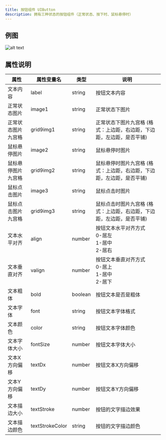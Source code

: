 ```yaml
---
title: 按钮组件 UIButton
description: 拥有三种状态的按钮组件（正常状态、按下时、鼠标悬停时）
---
```


## 例图

![alt text](https://cdn.gcw.wiki.wiki/gcw/image/zh_hans/getting-started/13.interface/5.uibutton/image.png)

## 属性说明

| 属性               | 属性变量名      | 类型    | 说明                                                                  |
| ------------------ | --------------- | ------- | --------------------------------------------------------------------- |
| 文本内容           | label           | string  | 按钮文本内容                                                          |
| 正常状态图片       | image1          | string  | 正常状态下图片                                                        |
| 正常状态图片九宫格 | grid9img1       | string  | 正常状态下图片九宫格 (格式：上边距，右边距，下边距，左边距，是否平铺) |
| 鼠标悬停图片       | image2          | string  | 鼠标悬停时图片                                                        |
| 鼠标悬停图片九宫格 | grid9img2       | string  | 鼠标悬停时图片九宫格 (格式：上边距，右边距，下边距，左边距，是否平铺) |
| 鼠标点击图片       | image3          | string  | 鼠标点击时图片                                                        |
| 鼠标点击图片九宫格 | grid9img3       | string  | 鼠标点击时图片九宫格 (格式：上边距，右边距，下边距，左边距，是否平铺) |
| 文本水平对齐       | align           | number  | 按钮文本水平对齐方式<br>0-居左<br>1-居中<br>2-居右                    |
| 文本垂直对齐       | valign          | number  | 按钮文本垂直对齐方式<br>0-居上<br>1-居中<br>2-居下                    |
| 文本粗体           | bold            | boolean | 按钮文本是否是粗体                                                    |
| 文本字体           | font            | string  | 按钮文本字体格式                                                      |
| 文本颜色           | color           | string  | 按钮文本字体颜色                                                      |
| 文本字体大小       | fontSize        | number  | 按钮文本字体大小                                                      |
| 文本X方向偏移      | textDx          | number  | 按钮文本X方向偏移                                                     |
| 文本Y方向偏移      | textDy          | number  | 按钮文本Y方向偏移                                                     |
| 文本描边大小       | textStroke      | number  | 按钮的文字描边效果                                                    |
| 文本描边颜色       | textStrokeColor | string  | 按钮的文字描边颜色                                                    |

<!-- ## 参考-API

- API-单机版-按钮组件:UIButton
- API-网络版-按钮组件:UIButton
 -->